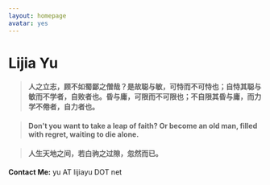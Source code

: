 ```yaml
---
layout: homepage
avatar: yes
---
```



# Lijia Yu



> #### 人之立志，顾不如蜀鄙之僧哉？是故聪与敏，可恃而不可恃也；自恃其聪与敏而不学者，自败者也。昏与庸，可限而不可限也；不自限其昏与庸，而力学不倦者，自力者也。

> #### Don't you want to take a leap of faith? Or become an old man, filled with regret, waiting to die alone.

> #### 人生天地之间，若白驹之过隙，忽然而已。

**Contact Me:** yu AT lijiayu DOT net
